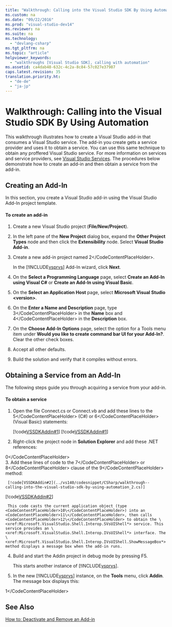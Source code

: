 ```yaml
---
title: "Walkthrough: Calling into the Visual Studio SDK By Using Automation"
ms.custom: na
ms.date: "09/22/2016"
ms.prod: "visual-studio-dev14"
ms.reviewer: na
ms.suite: na
ms.technology: 
  - "devlang-csharp"
ms.tgt_pltfrm: na
ms.topic: "article"
helpviewer_keywords: 
  - "walkthroughs [Visual Studio SDK], calling with automation"
ms.assetid: ca4dab48-632c-4c2a-8c84-57c027e37987
caps.latest.revision: 35
translation.priority.ht: 
  - "de-de"
  - "ja-jp"
---
```

# Walkthrough: Calling into the Visual Studio SDK By Using Automation
This walkthrough illustrates how to create a Visual Studio add-in that consumes a Visual Studio service. The add-in you create gets a service provider and uses it to obtain a service. You can use this same technique to obtain any proffered Visual Studio service. For more information on services and service providers, see [Visual Studio Services](../vs140/using-and-providing-services.md). The procedures below demonstrate how to create an add-in and then obtain a service from the add-in.  
  
## Creating an Add-In  
 In this section, you create a Visual Studio add-in using the Visual Studio Add-In project template.  
  
#### To create an add-in  
  
1.  Create a new Visual Studio project (**File/New/Project**).  
  
2.  In the left pane of the **New Project** dialog box, expand the **Other Project Types** node and then click the **Extensibility** node. Select **Visual Studio Add-in**.  
  
3.  Create a new add-in project named <CodeContentPlaceHolder>2\</CodeContentPlaceHolder>.  
  
     In the [!INCLUDE[vsprvs](../vs140/includes/vsprvs_md.md)] Add-In wizard, click **Next**.  
  
4.  On the **Select a Programming Language**  page, select **Create an Add-In using Visual C#** or **Create an Add-In using Visual Basic**.  
  
5.  On the **Select an Application Host** page, select **Microsoft Visual Studio \<version>**.  
  
6.  On the **Enter a Name and Description** page, type <CodeContentPlaceHolder>3\</CodeContentPlaceHolder> in the **Name** box and <CodeContentPlaceHolder>4\</CodeContentPlaceHolder> in the **Description** box.  
  
7.  On the **Choose Add-In Options** page, select the option for a Tools menu item under **Would you like to create command bar UI for your Add-In?**. Clear the other check boxes.  
  
8.  Accept all other defaults.  
  
9. Build the solution and verify that it compiles without errors.  
  
## Obtaining a Service from an Add-In  
 The following steps guide you through acquiring a service from your add-in.  
  
#### To obtain a service  
  
1.  Open the file Connect.cs or Connect.vb and add these lines to the <CodeContentPlaceHolder>5\</CodeContentPlaceHolder> (C#) or <CodeContentPlaceHolder>6\</CodeContentPlaceHolder> (Visual Basic) statements:  
  
     [!code[VSSDKAddin#1](../vs140/codesnippet/CSharp/walkthrough--calling-into-the-visual-studio-sdk-by-using-automation_1.cs)]
[!code[VSSDKAddin#1](../vs140/codesnippet/VisualBasic/walkthrough--calling-into-the-visual-studio-sdk-by-using-automation_1.vb)]  
  
2.  Right-click the project node in **Solution Explorer** and add these .NET references:  
  
<CodeContentPlaceHolder>0\</CodeContentPlaceHolder>  
3.  Add these lines of code to the <CodeContentPlaceHolder>7\</CodeContentPlaceHolder> or <CodeContentPlaceHolder>8\</CodeContentPlaceHolder> clause of the <CodeContentPlaceHolder>9\</CodeContentPlaceHolder> method:  
  
     [!code[VSSDKAddin#2](../vs140/codesnippet/CSharp/walkthrough--calling-into-the-visual-studio-sdk-by-using-automation_2.cs)]
[!code[VSSDKAddin#2](../vs140/codesnippet/VisualBasic/walkthrough--calling-into-the-visual-studio-sdk-by-using-automation_2.vb)]  
  
     This code casts the current application object (type <CodeContentPlaceHolder>10\</CodeContentPlaceHolder>) into an <CodeContentPlaceHolder>11\</CodeContentPlaceHolder>, then calls <CodeContentPlaceHolder>12\</CodeContentPlaceHolder> to obtain the \<xref:Microsoft.VisualStudio.Shell.Interop.SVsUIShell*> service. This service provides an \<xref:Microsoft.VisualStudio.Shell.Interop.IVsUIShell*> interface. The \<xref:Microsoft.VisualStudio.Shell.Interop.IVsUIShell.ShowMessageBox*> method displays a message box when the add-in runs.  
  
4.  Build and start the Addin project in debug mode by pressing F5.  
  
     This starts another instance of [!INCLUDE[vsprvs](../vs140/includes/vsprvs_md.md)].  
  
5.  In the new [!INCLUDE[vsprvs](../vs140/includes/vsprvs_md.md)] instance, on the **Tools** menu, click **Addin**. The message box displays this:  
  
<CodeContentPlaceHolder>1\</CodeContentPlaceHolder>  
## See Also  
 [How to: Deactivate and Remove an Add-in](assetId:///5d9bc34f-ab3b-4477-950f-79fb820acb8c)